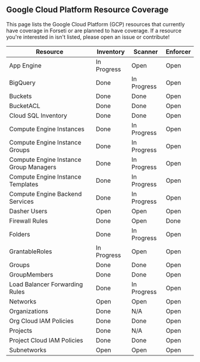 ## Google Cloud Platform Resource Coverage

This page lists the Google Cloud Platform (GCP) resources that currently have coverage in Forseti or are planned to have coverage. If a resource you're interested in isn't listed, please open an issue or contribute!

| Resource                                | Inventory     | Scanner       | Enforcer      |
| --------------------------------------- | ------------- | ------------- | ------------- |
| App Engine                              | In Progress   | Open          | Open          |
| BigQuery                                | Done          | In Progress   | Open          |
| Buckets                                 | Done          | Done          | Open          |
| BucketACL                               | Done          | Done          | Open          |
| Cloud SQL Inventory                     | Done          | Done          | Open          |
| Compute Engine Instances                | Done          | In Progress   | Open          |
| Compute Engine Instance Groups          | Done          | In Progress   | Open          |
| Compute Engine Instance Group Managers  | Done          | In Progress   | Open          |
| Compute Engine Instance Templates       | Done          | In Progress   | Open          |
| Compute Engine Backend Services         | Done          | In Progress   | Open          |
| Dasher Users                            | Open          | Open          | Open          |
| Firewall Rules                          | Done          | Open          | Done          |
| Folders                                 | Done          | In Progress   | Open          |
| GrantableRoles                          | In Progress   | Open          | Open          |
| Groups                                  | Done          | Done          | Open          |
| GroupMembers                            | Done          | Done          | Open          |
| Load Balancer Forwarding Rules          | Done          | In Progress   | Open          |
| Networks                                | Open          | Open          | Open          |
| Organizations                           | Done          | N/A           | Open          |
| Org Cloud IAM Policies                  | Done          | Done          | Open          |
| Projects                                | Done          | N/A           | Open          |
| Project Cloud IAM Policies              | Done          | Done          | Open          |
| Subnetworks                             | Open          | Open          | Open          |
